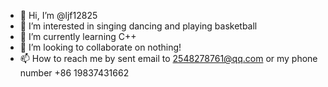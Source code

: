 - 👋 Hi, I’m @ljf12825
- 👀 I’m interested in singing dancing and playing basketball
- 🌱 I’m currently learning C++
- 💞️ I’m looking to collaborate on nothing!
- 📫 How to reach me by sent email to 2548278761@qq.com or my phone number +86 19837431662

<!---
ljf12825/ljf12825 is a ✨ special ✨ repository because its `README.md` (this file) appears on your GitHub profile.
You can click the Preview link to take a look at your changes.
--->
